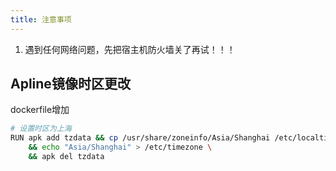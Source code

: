 ```yaml
---
title: 注意事项
---
```

1. 遇到任何网络问题，先把宿主机防火墙关了再试！！！
   

## Apline镜像时区更改
dockerfile增加
```bash
# 设置时区为上海
RUN apk add tzdata && cp /usr/share/zoneinfo/Asia/Shanghai /etc/localtime \
    && echo "Asia/Shanghai" > /etc/timezone \
    && apk del tzdata
```
